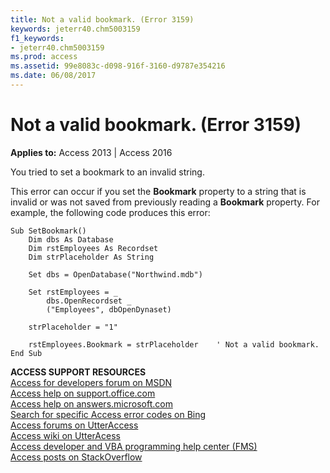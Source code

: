 ```yaml
---
title: Not a valid bookmark. (Error 3159)
keywords: jeterr40.chm5003159
f1_keywords:
- jeterr40.chm5003159
ms.prod: access
ms.assetid: 99e8083c-d098-916f-3160-d9787e354216
ms.date: 06/08/2017
---
```



# Not a valid bookmark. (Error 3159)

  

**Applies to:** Access 2013 | Access 2016

You tried to set a bookmark to an invalid string.

This error can occur if you set the  **Bookmark** property to a string that is invalid or was not saved from previously reading a **Bookmark** property. For example, the following code produces this error:



```VB.net
Sub SetBookmark() 
    Dim dbs As Database 
    Dim rstEmployees As Recordset 
    Dim strPlaceholder As String 

    Set dbs = OpenDatabase("Northwind.mdb") 

    Set rstEmployees = _ 
        dbs.OpenRecordset _
        ("Employees", dbOpenDynaset) 

    strPlaceholder = "1" 

    rstEmployees.Bookmark = strPlaceholder    ' Not a valid bookmark. 
End Sub
```

 **ACCESS SUPPORT RESOURCES**<br>
[Access for developers forum on MSDN](https://social.msdn.microsoft.com/Forums/office/en-US/home?forum=accessdev)<br>
[Access help on support.office.com](https://support.office.com/search/results?query=Access)<br>
[Access help on answers.microsoft.com](http://answers.microsoft.com/en-us/office/forum/access?page=1&tab=question&status=all&auth=1)<br>
[Search for specific Access error codes on Bing](http://www.bing.com/)<br>
[Access forums on UtterAccess](http://www.utteraccess.com/forum/index.php?act=idx)<br>
[Access wiki on UtterAcess](http://www.utteraccess.com/forum/index.php?act=idx)<br>
[Access developer and VBA programming help center (FMS)](http://www.fmsinc.com/MicrosoftAccess/developer/)<br>
[Access posts on StackOverflow](http://stackoverflow.com/questions/tagged/ms-access)

